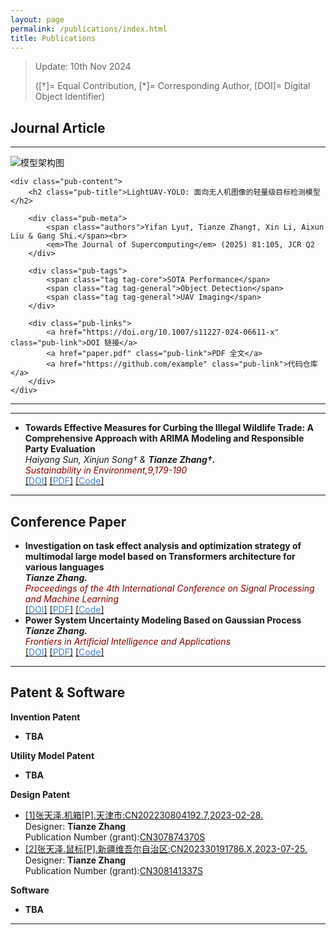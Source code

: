 ```yaml
---
layout: page
permalink: /publications/index.html
title: Publications
---
```


> Update: 10th Nov 2024 
>
> ([†]= Equal Contribution, [*]= Corresponding Author, [DOI]= Digital Object Identifier)

## Journal Article
<hr>
<article class="publication-card">
    <div class="pub-visual" onclick="showModal()">
        <img src="model-architecture.png" alt="模型架构图">
    </div>

    <div class="pub-content">
        <h2 class="pub-title">LightUAV-YOLO: 面向无人机图像的轻量级目标检测模型</h2>

        <div class="pub-meta">
            <span class="authors">Yifan Lyu†, Tianze Zhang†, Xin Li, Aixun Liu & Gang Shi.</span><br>
            <em>The Journal of Supercomputing</em> (2025) 81:105, JCR Q2
        </div>

        <div class="pub-tags">
            <span class="tag tag-core">SOTA Performance</span>
            <span class="tag tag-general">Object Detection</span>
            <span class="tag tag-general">UAV Imaging</span>
        </div>

        <div class="pub-links">
            <a href="https://doi.org/10.1007/s11227-024-06611-x" class="pub-link">DOI 链接</a>
            <a href="paper.pdf" class="pub-link">PDF 全文</a>
            <a href="https://github.com/example" class="pub-link">代码仓库</a>
        </div>
    </div>
</article>
<hr>

---

- **Towards Effective Measures for Curbing the Illegal Wildlife Trade: A Comprehensive Approach with ARIMA Modeling and Responsible Party Evaluation**
  <br> *Haiyang Sun, Xinjun Song† & **Tianze Zhang†.***
  <br> *<font color='#8B0000'>Sustainability in Environment,9,179-190</font>*
  <br> [[<font color='#4282D3'>DOI</font>]](https://doi.org/10.22158/se.v9n2p28) [[<font color='#4282D3'>PDF</font>]](https://zhangtianze.com/mypublications/Thesis/36336-323623-2-PB.pdf) [[<font color='#4282D3'>Code</font>]]()
  <!-- <br> DOI:[10.22158/se.v9n2p28](http://www.scholink.org/ojs/index.php/se/article/view/36336) -->

---

## Conference Paper

- **Investigation on task effect analysis and optimization strategy of multimodal large model based on Transformers architecture for various languages**
  <br> ***Tianze Zhang.***
  <br> *<font color='#8B0000'>Proceedings of the 4th International Conference on Signal Processing and Machine Learning</font>*
  <!-- <br> Chicago, United States -->
  <br> [[<font color='#4282D3'>DOI</font>]](https://doi.org/10.54254/2755-2721/47/20241374) [[<font color='#4282D3'>PDF</font>]](https://zhangtianze.com/mypublications/Thesis/10.542542755-27214720241374.pdf) [[<font color='#4282D3'>Code</font>]](https://github.com/Tianze-Unimelb/MultiMLM) 
- **Power System Uncertainty Modeling Based on Gaussian Process**
  <br> ***Tianze Zhang.***
  <br> *<font color='#8B0000'>Frontiers in Artificial Intelligence and Applications</font>*
  <!-- <br> Hangzhou,China -->
  <br> [[<font color='#4282D3'>DOI</font>]](https://doi.org/10.3233/FAIA231436) [[<font color='#4282D3'>PDF</font>]](https://zhangtianze.com/mypublications/Thesis/FAIA-383-FAIA231436.pdf) [[<font color='#4282D3'>Code</font>]](https://github.com/Tianze-Unimelb/GPowerUq)
  
---

<!--## Degree Thesis
- **TBA**

---
-->

## Patent & Software

**Invention Patent**
- **TBA**

**Utility Model Patent**
- **TBA**

**Design Patent**
- [[1]张天泽.机箱[P].天津市:CN202230804192.7,2023-02-28.](https://zhangtianze.com/mypublications/Patent/CN202230804192.pdf)<br>
  Designer: **Tianze Zhang**<br>
  <!-- Applicant (grant): Xinjiang University<br> -->
  Publication Number (grant):[CN307874370S](https://zhangtianze.com/mypublications/Patent/CN202230804192.pdf)<br>
- [[2]张天泽.鼠标[P].新疆维吾尔自治区:CN202330191786.X,2023-07-25.](https://zhangtianze.com/mypublications/Patent/CN202330191786.pdf)<br>
  Designer: **Tianze Zhang**<br>
  <!-- Applicant (grant): Tianze Zhang<br> -->
  Publication Number (grant):[CN308141337S](https://zhangtianze.com/mypublications/Patent/CN202330191786.pdf)<br>
  
**Software**
- **TBA**

---

<!--## Manuscript

TBA.
<br>

---
-->
